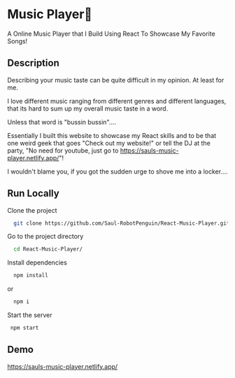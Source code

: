 # Music Player🎵

A Online Music Player that I Build Using React To Showcase My Favorite Songs!

## Description

Describing your music taste can be quite difficult in my opinion. At least for me.

I love different music ranging from different genres and different languages, that its hard to sum up my overall music taste in a word.

Unless that word is "bussin bussin"....

Essentially I built this website to showcase my React skills and to be that one weird geek that goes "Check out my website!" or tell the DJ at the party, "No need for youtube, just go to https://sauls-music-player.netlify.app/"!

I wouldn't blame you, if you got the sudden urge to shove me into a locker....

## Run Locally

Clone the project

```bash
  git clone https://github.com/Saul-RobotPenguin/React-Music-Player.git
```

Go to the project directory

```bash
  cd React-Music-Player/
```

Install dependencies

```bash
  npm install
```

or

```bash
  npm i
```

Start the server

```bash
 npm start
```

## Demo

https://sauls-music-player.netlify.app/
